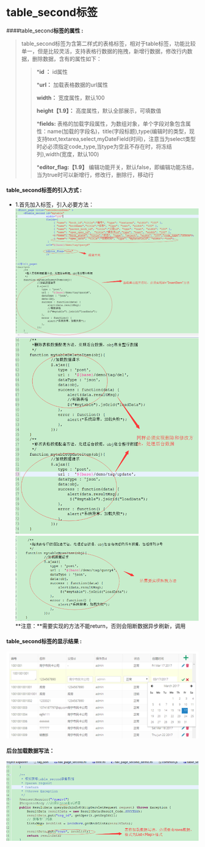# table_second**标签**

####table_second**标签的属性 :**

> table_second标签为含第二样式的表格标签，相对于table标签，功能比较单一，但是比较灵活，支持表格行数据的拖拽，新增行数据，修改行内数据，删除数据，含有的属性如下：
>
> > ***id ：** id属性
> >
> > ***url：** 加载表格数据的url属性
> >
> > **width：** 宽度属性，默认100
> >
> > **height【1.9】：** 高度属性，默认全部展示，可填数值
> >
> > ***fields:** 表格的加载字段属性，为数组对象，单个字段对象包含属性：name(加载的字段名)，title(字段标题),type(编辑时的类型，现支持text,textarea,select,myDateField(时间)，注意当为select类型时必必须指定code_type,当type为空且不存在时，将冻结列),width(宽度，默认100)
> >
> > ***editor_flag:【1.9】** 编辑功能开关，默认false，即编辑功能冻结，当为true时可以新增行，修改行，删除行，移动行
> >




#### table_second标签的引入方式 :
* 1.首先加入标签，引入必要方法：
![](/assets/table_second6.png)
![](/assets/table_second2.png)
![](/assets/table_second3.png)
**注意：**需要实现的方法不能return，否则会阻断数据异步刷新，调用
#### table_second标签的显示结果 :

![](/assets/table_second7.png)
#### 后台加载数据写法：
![](/assets/table_second5.png)

